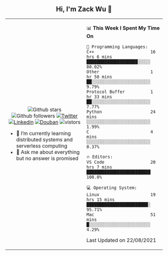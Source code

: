 <h2 align="center"> Hi, I'm Zack Wu 👋 </h2>

<table>
    <tr>
        <td valign="center" width="50%">
            <p align="center">
              <img src="https://img.shields.io/github/stars/keithnull?style=social" alt="Github stars" />
              <img src="https://img.shields.io/github/followers/keithnull?style=social" alt="Github followers" />
              <a href="https://twitter.com/_zackwu"><img src="https://img.shields.io/badge/@__zackwu-1DA1F2?style=flat&logo=Twitter&logoColor=white" alt="Twitter"/></a>
              <a href="https://www.linkedin.com/in/wuzhengke/?locale=en_US"><img src="https://img.shields.io/badge/@wuzhengke-0073b1?style=flat&logo=LinkedIn&logoColor=white" alt="Linkedin" /></a>
              <a href="https://www.douban.com/people/keith1"><img src="https://img.shields.io/badge/@keith1-007722?style=flat&logo=Douban&logoColor=white" alt="Douban" /></a>
              <img src="https://visitor-badge.glitch.me/badge?page_id=keithnull" alt="vistors" />
            </p>
            <ul>
                <li>🌱 I’m currently learning distributed systems and serverless computing</li>
                <li>💬 Ask me about everything but no answer is promised</li>
            </ul>
        </td>
       <td valign="top" width="50%">
    
<!--START_SECTION:waka-->
📊 **This Week I Spent My Time On** 

```text
💬 Programming Languages: 
C++                      16 hrs 6 mins       ████████████████████░░░░░   80.02% 
Other                    1 hr 58 mins        ██░░░░░░░░░░░░░░░░░░░░░░░   9.79% 
Protocol Buffer          1 hr 33 mins        ██░░░░░░░░░░░░░░░░░░░░░░░   7.77% 
Python                   24 mins             ░░░░░░░░░░░░░░░░░░░░░░░░░   1.99% 
C                        4 mins              ░░░░░░░░░░░░░░░░░░░░░░░░░   0.37%

🔥 Editors: 
VS Code                  20 hrs 7 mins       █████████████████████████   100.0%

💻 Operating System: 
Linux                    19 hrs 15 mins      ████████████████████████░   95.71% 
Mac                      51 mins             █░░░░░░░░░░░░░░░░░░░░░░░░   4.29%

```


 Last Updated on 22/08/2021
<!--END_SECTION:waka-->
</td></tr>
</table>


